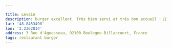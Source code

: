 ```yaml
---

title: Levain
description: burger excellent. Très bien servi et très bon accueil ! 👌🏻
lat: '48.8453498'
lon: '2.2362814'
address: 3 Rue d'Aguesseau, 92100 Boulogne-Billancourt, France
tags: restaurant burger
---
```

